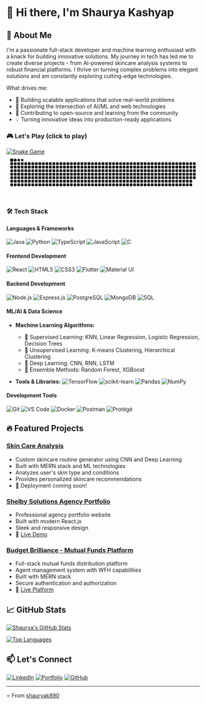 # 👋 Hi there, I'm Shaurya Kashyap

## 🚀 About Me
I'm a passionate full-stack developer and machine learning enthusiast with a knack for building innovative solutions. My journey in tech has led me to create diverse projects - from AI-powered skincare analysis systems to robust financial platforms. I thrive on turning complex problems into elegant solutions and am constantly exploring cutting-edge technologies.

What drives me:
- 🎯 Building scalable applications that solve real-world problems
- 🤖 Exploring the intersection of AI/ML and web technologies
- 🌱 Contributing to open-source and learning from the community
- 💡 Turning innovative ideas into production-ready applications

### 🎮 Let's Play (click to play)
[![Snake Game](https://img.shields.io/badge/🐍_Snake-Play_Game-blue)](https://github.com/shauryak890?tab=repositories)
<picture>
  <source media="(prefers-color-scheme: dark)" srcset="https://raw.githubusercontent.com/platane/platane/output/github-contribution-grid-snake-dark.svg">
  <source media="(prefers-color-scheme: light)" srcset="https://raw.githubusercontent.com/platane/platane/output/github-contribution-grid-snake.svg">
  <img alt="github contribution grid snake animation" src="https://raw.githubusercontent.com/platane/platane/output/github-contribution-grid-snake.svg">
</picture>

### 🛠️ Tech Stack

#### Languages & Frameworks
![Java](https://img.shields.io/badge/Java-ED8B00?style=for-the-badge&logo=openjdk&logoColor=white)
![Python](https://img.shields.io/badge/Python-3776AB?style=for-the-badge&logo=python&logoColor=white)
![TypeScript](https://img.shields.io/badge/TypeScript-007ACC?style=for-the-badge&logo=typescript&logoColor=white)
![JavaScript](https://img.shields.io/badge/JavaScript-F7DF1E?style=for-the-badge&logo=javascript&logoColor=black)
![C](https://img.shields.io/badge/C-00599C?style=for-the-badge&logo=c&logoColor=white)

#### Frontend Development
![React](https://img.shields.io/badge/React-20232A?style=for-the-badge&logo=react&logoColor=61DAFB)
![HTML5](https://img.shields.io/badge/HTML5-E34F26?style=for-the-badge&logo=html5&logoColor=white)
![CSS3](https://img.shields.io/badge/CSS3-1572B6?style=for-the-badge&logo=css3&logoColor=white)
![Flutter](https://img.shields.io/badge/Flutter-02569B?style=for-the-badge&logo=flutter&logoColor=white)
![Material UI](https://img.shields.io/badge/Material--UI-0081CB?style=for-the-badge&logo=material-ui&logoColor=white)

#### Backend Development
![Node.js](https://img.shields.io/badge/Node.js-43853D?style=for-the-badge&logo=node.js&logoColor=white)
![Express.js](https://img.shields.io/badge/Express.js-404D59?style=for-the-badge)
![PostgreSQL](https://img.shields.io/badge/PostgreSQL-316192?style=for-the-badge&logo=postgresql&logoColor=white)
![MongoDB](https://img.shields.io/badge/MongoDB-4EA94B?style=for-the-badge&logo=mongodb&logoColor=white)
![SQL](https://img.shields.io/badge/SQL-4479A1?style=for-the-badge&logo=mysql&logoColor=white)

#### ML/AI & Data Science
- **Machine Learning Algorithms:**
  - 🤖 Supervised Learning: KNN, Linear Regression, Logistic Regression, Decision Trees
  - 🧠 Unsupervised Learning: K-means Clustering, Hierarchical Clustering
  - 🔮 Deep Learning: CNN, RNN, LSTM
  - 🎯 Ensemble Methods: Random Forest, XGBoost

- **Tools & Libraries:**
  ![TensorFlow](https://img.shields.io/badge/TensorFlow-FF6F00?style=for-the-badge&logo=tensorflow&logoColor=white)
  ![scikit-learn](https://img.shields.io/badge/scikit--learn-F7931E?style=for-the-badge&logo=scikit-learn&logoColor=white)
  ![Pandas](https://img.shields.io/badge/Pandas-150458?style=for-the-badge&logo=pandas&logoColor=white)
  ![NumPy](https://img.shields.io/badge/NumPy-013243?style=for-the-badge&logo=numpy&logoColor=white)

#### Development Tools
![Git](https://img.shields.io/badge/Git-F05032?style=for-the-badge&logo=git&logoColor=white)
![VS Code](https://img.shields.io/badge/VS_Code-007ACC?style=for-the-badge&logo=visual-studio-code&logoColor=white)
![Docker](https://img.shields.io/badge/Docker-2496ED?style=for-the-badge&logo=docker&logoColor=white)
![Postman](https://img.shields.io/badge/Postman-FF6C37?style=for-the-badge&logo=postman&logoColor=white)
![Protégé](https://img.shields.io/badge/Protégé-E95420?style=for-the-badge&logo=semantic-web&logoColor=white)

## 🔥 Featured Projects

### [Skin Care Analysis](https://github.com/shauryak890/skin-care-analysis)
- Custom skincare routine generator using CNN and Deep Learning
- Built with MERN stack and ML technologies
- Analyzes user's skin type and conditions
- Provides personalized skincare recommendations
- 🚀 Deployment coming soon!

### [Shelby Solutions Agency Portfolio](https://github.com/shauryak890/agency-portfolio)
- Professional agency portfolio website
- Built with modern React.js
- Sleek and responsive design
- 🔗 [Live Demo](https://shelbysolutions.netlify.app/)

### [Budget Brilliance - Mutual Funds Platform](https://github.com/shauryak890/mutualfunds)
- Full-stack mutual funds distribution platform
- Agent management system with WFH capabilities
- Built with MERN stack
- Secure authentication and authorization
- 🔗 [Live Platform](https://budgetbrilliance.in/)

## 📈 GitHub Stats

[![Shaurya's GitHub Stats](https://github-readme-stats.vercel.app/api?username=shauryak890&show_icons=true&theme=tokyonight)](https://github.com/shauryak890)

[![Top Languages](https://github-readme-stats.vercel.app/api/top-langs/?username=shauryak890&layout=compact&theme=tokyonight)](https://github.com/shauryak890)

## 📫 Let's Connect
[![LinkedIn](https://img.shields.io/badge/LinkedIn-0077B5?style=for-the-badge&logo=linkedin&logoColor=white)](https://www.linkedin.com/in/shaurya-k-729180262/)
[![Portfolio](https://img.shields.io/badge/Portfolio-FF5722?style=for-the-badge&logo=google-chrome&logoColor=white)](https://shelbysolutions.netlify.app/)
[![GitHub](https://img.shields.io/badge/GitHub-100000?style=for-the-badge&logo=github&logoColor=white)](https://github.com/shauryak890)

---
⭐️ From [shauryak890](https://github.com/shauryak890) 
